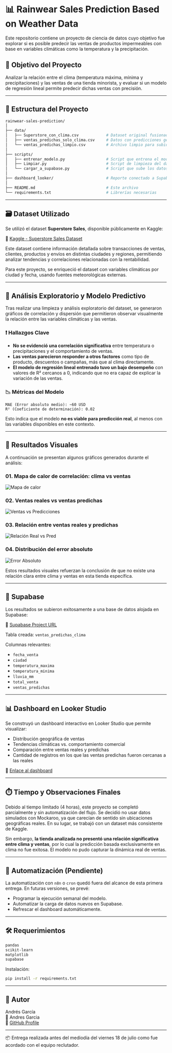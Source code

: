 # 📊 Rainwear Sales Prediction Based on Weather Data

Este repositorio contiene un proyecto de ciencia de datos cuyo objetivo fue explorar si es posible predecir las ventas de productos impermeables con base en variables climáticas como la temperatura y la precipitación.

## 🧠 Objetivo del Proyecto

Analizar la relación entre el clima (temperatura máxima, mínima y precipitaciones) y las ventas de una tienda minorista, y evaluar si un modelo de regresión lineal permite predecir dichas ventas con precisión.

---

## 📁 Estructura del Proyecto

```bash
rainwear-sales-prediction/
│
├── data/
│   ├── Superstore_con_clima.csv            # Dataset original fusionado con clima
│   ├── ventas_predichas_solo_clima.csv     # Datos con predicciones generadas por el modelo
│   └── ventas_predichas_limpio.csv         # Archivo limpio para subida a Supabase
│
├── scripts/
│   ├── entrenar_modelo.py                  # Script que entrena el modelo de regresión
│   ├── Limpiar.py                          # Script de limpieza del dataset
│   └── cargar_a_supabase.py                # Script que sube los datos a Supabase
│
├── dashboard_looker/                       # Reporte conectado a Supabase
│
├── README.md                               # Este archivo
└── requirements.txt                        # Librerías necesarias
```

---

## 🗃️ Dataset Utilizado

Se utilizó el dataset **Superstore Sales**, disponible públicamente en Kaggle:

🔗 [Kaggle - Superstore Sales Dataset](https://www.kaggle.com/datasets/ishanshrivastava28/superstore-sales?resource=download)

Este dataset contiene información detallada sobre transacciones de ventas, clientes, productos y envíos en distintas ciudades y regiones, permitiendo analizar tendencias y correlaciones relacionadas con la rentabilidad.

Para este proyecto, se enriqueció el dataset con variables climáticas por ciudad y fecha, usando fuentes meteorológicas externas.

---

## 🔬 Análisis Exploratorio y Modelo Predictivo

Tras realizar una limpieza y análisis exploratorio del dataset, se generaron gráficos de correlación y dispersión que permitieron observar visualmente la relación entre las variables climáticas y las ventas.

### ❗ Hallazgos Clave

- **No se evidenció una correlación significativa** entre temperatura o precipitaciones y el comportamiento de ventas.
- **Las ventas parecieron responder a otros factores** como tipo de producto, descuentos o campañas, más que al clima directamente.
- **El modelo de regresión lineal entrenado tuvo un bajo desempeño** con valores de R² cercanos a 0, indicando que no era capaz de explicar la variación de las ventas.

### 📉 Métricas del Modelo
```text
MAE (Error absoluto medio): ~60 USD
R² (Coeficiente de determinación): 0.02
```
Esto indica que el modelo **no es viable para predicción real**, al menos con las variables disponibles en este contexto.

---

## 📸 Resultados Visuales

A continuación se presentan algunos gráficos generados durante el análisis:

### 01. Mapa de calor de correlación: clima vs ventas
![Mapa de calor](./docs/mapa_calor.png)

### 02. Ventas reales vs ventas predichas
![Ventas vs Predicciones](./docs/ventas_vs_pred.png)

### 03. Relación entre ventas reales y predichas
![Relación Real vs Pred](./docs/relacion_ventas.png)

### 04. Distribución del error absoluto
![Error Absoluto](./docs/error_absoluto.png)

Estos resultados visuales refuerzan la conclusión de que no existe una relación clara entre clima y ventas en esta tienda específica.

---

## 💾 Supabase

Los resultados se subieron exitosamente a una base de datos alojada en Supabase:

🔗 [Supabase Project URL](https://zblxsowtlzdearbcjytw.supabase.co)

Tabla creada: `ventas_predichas_clima`

Columnas relevantes:
- `fecha_venta`
- `ciudad`
- `temperatura_maxima`
- `temperatura_minima`
- `lluvia_mm`
- `total_venta`
- `ventas_predichas`

---

## 📊 Dashboard en Looker Studio

Se construyó un dashboard interactivo en Looker Studio que permite visualizar:

- Distribución geográfica de ventas
- Tendencias climáticas vs. comportamiento comercial
- Comparación entre ventas reales y predichas
- Cantidad de registros en los que las ventas predichas fueron cercanas a las reales

🔗 [Enlace al dashboard](_proporcionar_url_dashboard_aquí_)

---

## ⏱️ Tiempo y Observaciones Finales

Debido al tiempo limitado (4 horas), este proyecto se completó parcialmente y sin automatización del flujo. Se decidió no usar datos simulados con Mockaroo, ya que carecían de sentido sin ubicaciones geográficas reales. En su lugar, se trabajó con un dataset más consistente de Kaggle.

Sin embargo, **la tienda analizada no presentó una relación significativa entre clima y ventas**, por lo cual la predicción basada exclusivamente en clima no fue exitosa. El modelo no pudo capturar la dinámica real de ventas.

---

## 🚫 Automatización (Pendiente)

La automatización con `n8n` o `cron` quedó fuera del alcance de esta primera entrega. En futuras versiones, se prevé:

- Programar la ejecución semanal del modelo.
- Automatizar la carga de datos nuevos en Supabase.
- Refrescar el dashboard automáticamente.

---

## 🛠️ Requerimientos

```bash
pandas
scikit-learn
matplotlib
supabase
```

Instalación:
```bash
pip install -r requirements.txt
```

---

## 👤 Autor

Andrés García  
📧 Andres Garcia  
🔗 [GitHub Profile](https://github.com/AndresGarciaJ09)

---

📦 Entrega realizada antes del mediodía del viernes 18 de julio como fue acordado con el equipo reclutador.
